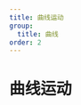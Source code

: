 ```yaml
---
title: 曲线运动
group:
  title: 曲线
order: 2
---
```


# 曲线运动

<code src="./demos/ModifierCurve/index.tsx"></code>
